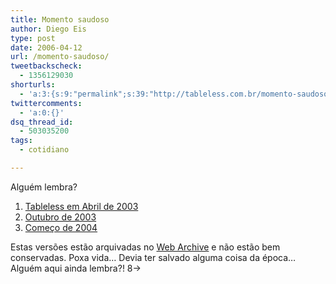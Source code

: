```yaml
---
title: Momento saudoso
author: Diego Eis
type: post
date: 2006-04-12
url: /momento-saudoso/
tweetbackscheck:
  - 1356129030
shorturls:
  - 'a:3:{s:9:"permalink";s:39:"http://tableless.com.br/momento-saudoso";s:7:"tinyurl";s:26:"http://tinyurl.com/4xvhmob";s:4:"isgd";s:19:"http://is.gd/oSFeRK";}'
twittercomments:
  - 'a:0:{}'
dsq_thread_id:
  - 503035200
tags:
  - cotidiano

---
```

Alguém lembra?

  1. [Tableless em Abril de 2003][1]
  2. [Outubro de 2003][2]
  3. [Começo de 2004][3]

Estas versões estão arquivadas no [Web Archive][4] e não estão bem conservadas. Poxa vida&#8230; Devia ter salvado alguma coisa da época&#8230;  Alguém aqui ainda lembra?! 8->

 [1]: http://web.archive.org/web/20030413212614/tableless.com.br/conteudo.asp
 [2]: http://web.archive.org/web/20031003051808/tableless.com.br/conteudo.asp
 [3]: http://web.archive.org/web/20040206152113/http://tableless.com.br/
 [4]: http://web.archive.org/
